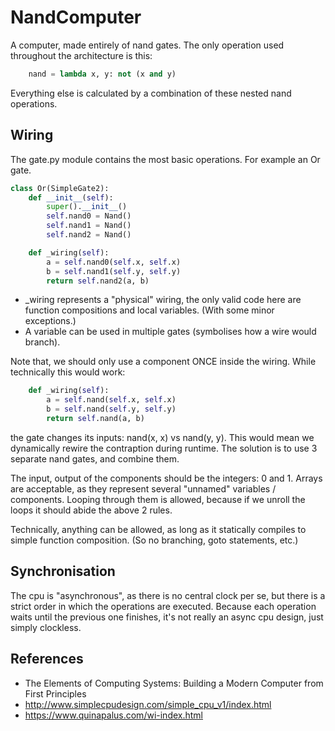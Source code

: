 # NandComputer

A computer, made entirely of nand gates.
The only operation used throughout the architecture is this:

```python
    nand = lambda x, y: not (x and y)
```

Everything else is calculated by a combination of these nested nand operations.


## Wiring

The gate.py module contains the most basic operations. For example an Or gate.

```python
class Or(SimpleGate2):
    def __init__(self):
        super().__init__()
        self.nand0 = Nand()
        self.nand1 = Nand()
        self.nand2 = Nand()

    def _wiring(self):
        a = self.nand0(self.x, self.x)
        b = self.nand1(self.y, self.y)
        return self.nand2(a, b)
```      
* _wiring represents a "physical" wiring, the only valid code here are function compositions and local variables. (With some minor exceptions.)
* A variable can be used in multiple gates (symbolises how a wire would branch).

Note that, we should only use a component ONCE inside the wiring.
While technically this would work:

```python
    def _wiring(self):
        a = self.nand(self.x, self.x)
        b = self.nand(self.y, self.y)
        return self.nand(a, b)
```    
the gate changes its inputs: nand(x, x) vs nand(y, y). 
This would mean we dynamically rewire the contraption during runtime. 
The solution is to use 3 separate nand gates, and combine them.


The input, output of the components should be the integers: 0 and 1.
Arrays are acceptable, as they represent several "unnamed" variables / components. 
Looping through them is allowed, because if we unroll the loops it should abide the above 2 rules. 

Technically, anything can be allowed, as long as it statically compiles to simple function composition. (So no branching, goto statements, etc.)

## Synchronisation

The cpu is "asynchronous", as there is no central clock per se, 
but there is a strict order in which the operations are executed. 
Because each operation waits until the previous one finishes, it's not really an async cpu design, 
just simply clockless.

## References

* The Elements of Computing Systems: Building a Modern Computer from First Principles
* http://www.simplecpudesign.com/simple_cpu_v1/index.html
* https://www.quinapalus.com/wi-index.html
